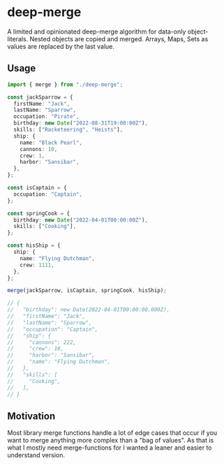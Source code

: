 # deep-merge

A limited and opinionated deep-merge algorithm for data-only object-literals. Nested objects are copied and merged. Arrays, Maps, Sets as values are replaced by the last value.

## Usage

```ts
import { merge } from "./deep-merge";

const jackSparrow = {
  firstName: "Jack",
  lastName: "Sparrow",
  occupation: "Pirate",
  birthday: new Date("2022-08-31T19:00:00Z"),
  skills: ["Racketeering", "Heists"],
  ship: {
    name: "Black Pearl",
    cannons: 10,
    crew: 1,
    harbor: "Sansibar",
  },
};

const isCaptain = {
  occupation: "Captain",
};

const springCook = {
  birthday: new Date("2022-04-01T00:00:00Z"),
  skills: ["Cooking"],
};

const hisShip = {
  ship: {
    name: "Flying Dutchman",
    crew: 1111,
  },
};

merge(jackSparrow, isCaptain, springCook, hisShip);

// {
//   "birthday": new Date(2022-04-01T00:00:00.000Z),
//   "firstName": "Jack",
//   "lastName": "Sparrow",
//   "occupation": "Captain",
//   "ship": {
//     "cannons": 222,
//     "crew": 10,
//     "harbor": "Sansibar",
//     "name": "Flying Dutchman",
//   },
//   "skills": [
//     "Cooking",
//   ],
// }
```

## Motivation

Most library merge functions handle a lot of edge cases that occur if you want to merge anything more complex than a "bag of values". As that is what I mostly need merge-functions for I wanted a leaner and easier to understand version.
